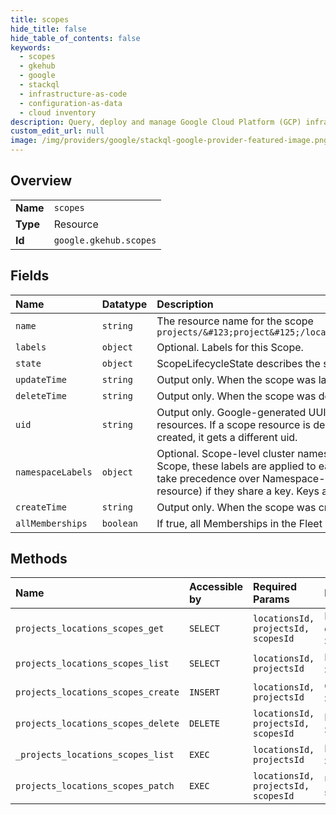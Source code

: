 ```yaml
---
title: scopes
hide_title: false
hide_table_of_contents: false
keywords:
  - scopes
  - gkehub
  - google    
  - stackql
  - infrastructure-as-code
  - configuration-as-data
  - cloud inventory
description: Query, deploy and manage Google Cloud Platform (GCP) infrastructure and resources using SQL
custom_edit_url: null
image: /img/providers/google/stackql-google-provider-featured-image.png
---
```

  
    

## Overview
<table><tbody>
<tr><td><b>Name</b></td><td><code>scopes</code></td></tr>
<tr><td><b>Type</b></td><td>Resource</td></tr>
<tr><td><b>Id</b></td><td><code>google.gkehub.scopes</code></td></tr>
</tbody></table>

## Fields
| Name | Datatype | Description |
|:-----|:---------|:------------|
| `name` | `string` | The resource name for the scope `projects/&#123;project&#125;/locations/&#123;location&#125;/scopes/&#123;scope&#125;` |
| `labels` | `object` | Optional. Labels for this Scope. |
| `state` | `object` | ScopeLifecycleState describes the state of a Scope resource. |
| `updateTime` | `string` | Output only. When the scope was last updated. |
| `deleteTime` | `string` | Output only. When the scope was deleted. |
| `uid` | `string` | Output only. Google-generated UUID for this resource. This is unique across all scope resources. If a scope resource is deleted and another resource with the same name is created, it gets a different uid. |
| `namespaceLabels` | `object` | Optional. Scope-level cluster namespace labels. For the member clusters bound to the Scope, these labels are applied to each namespace under the Scope. Scope-level labels take precedence over Namespace-level labels (`namespace_labels` in the Fleet Namespace resource) if they share a key. Keys and values must be Kubernetes-conformant. |
| `createTime` | `string` | Output only. When the scope was created. |
| `allMemberships` | `boolean` | If true, all Memberships in the Fleet bind to this Scope. |
## Methods
| Name | Accessible by | Required Params | Description |
|:-----|:--------------|:----------------|:------------|
| `projects_locations_scopes_get` | `SELECT` | `locationsId, projectsId, scopesId` | Returns the details of a Scope. |
| `projects_locations_scopes_list` | `SELECT` | `locationsId, projectsId` | Lists Scopes. |
| `projects_locations_scopes_create` | `INSERT` | `locationsId, projectsId` | Creates a Scope. |
| `projects_locations_scopes_delete` | `DELETE` | `locationsId, projectsId, scopesId` | Deletes a Scope. |
| `_projects_locations_scopes_list` | `EXEC` | `locationsId, projectsId` | Lists Scopes. |
| `projects_locations_scopes_patch` | `EXEC` | `locationsId, projectsId, scopesId` | Updates a scopes. |
